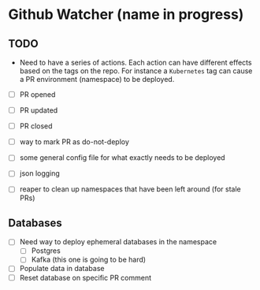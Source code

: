 # Github Watcher (name in progress)

## TODO
* Need to have a series of actions. Each action can have different effects based on the tags on the repo. For instance a `Kubernetes` tag can cause a PR environment (namespace) to be deployed.
- [ ] PR opened
- [ ] PR updated
- [ ] PR closed

- [ ] way to mark PR as do-not-deploy
- [ ] some general config file for what exactly needs to be deployed
- [ ] json logging
- [ ] reaper to clean up namespaces that have been left around (for stale PRs)

## Databases
- [ ] Need way to deploy ephemeral databases in the namespace
  - [ ] Postgres
  - [ ] Kafka (this one is going to be hard)
- [ ] Populate data in database
- [ ] Reset database on specific PR comment
